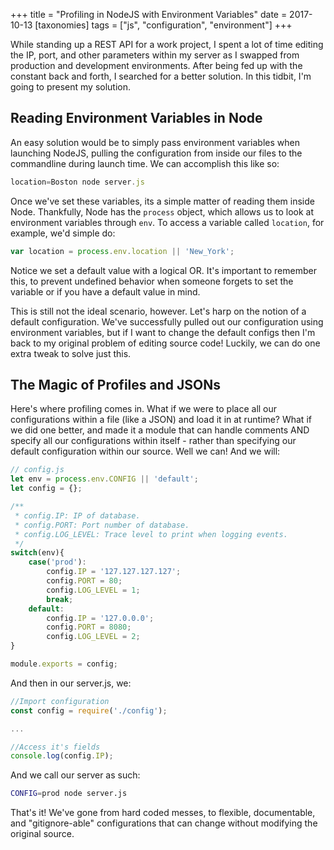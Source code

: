 +++
title = "Profiling in NodeJS with Environment Variables"
date = 2017-10-13
[taxonomies]
tags = ["js", "configuration", "environment"]
+++

While standing up a REST API for a work project, I spent a lot of time editing the IP, port, and other parameters within my server as I swapped from production and development environments. After being fed up with the constant back and forth, I searched for a better solution.<!-- more --> In this tidbit, I'm going to present my solution.

## Reading Environment Variables in Node
An easy solution would be to simply pass environment variables when launching NodeJS, pulling the configuration from inside our files to the commandline during launch time. We can accomplish this like so:

```javascript
location=Boston node server.js
```

Once we've set these variables, its a simple matter of reading them inside Node. Thankfully, Node has the `process` object, which allows us to look at environment variables through `env`. To access a variable called `location`, for example, we'd simple do:

```javascript
var location = process.env.location || 'New_York';
```

Notice we set a default value with a logical OR. It's important to remember this, to prevent undefined behavior when someone forgets to set the variable or if you have a default value in mind.

This is still not the ideal scenario, however. Let's harp on the notion of a default configuration. We've successfully pulled out our configuration using environment variables, but if I want to change the default configs then I'm back to my original problem of editing source code! Luckily, we can do one extra tweak to solve just this.

## The Magic of Profiles and JSONs
Here's where profiling comes in. What if we were to place all our configurations within a file (like a JSON) and load it in at runtime? What if we did one better, and made it a module that can handle comments AND specify all our configurations within itself - rather than specifying our default configuration within our source. Well we can! And we will:

```javascript
// config.js
let env = process.env.CONFIG || 'default';
let config = {};

/**
 * config.IP: IP of database.
 * config.PORT: Port number of database.
 * config.LOG_LEVEL: Trace level to print when logging events.
 */
switch(env){
    case('prod'):
        config.IP = '127.127.127.127';
        config.PORT = 80;
        config.LOG_LEVEL = 1;
        break;
    default:
        config.IP = '127.0.0.0';
        config.PORT = 8080;
        config.LOG_LEVEL = 2;
}

module.exports = config;
```

And then in our server.js, we:

```javascript
//Import configuration
const config = require('./config');

...

//Access it's fields
console.log(config.IP);
```

And we call our server as such:

```sh
CONFIG=prod node server.js
```

That's it! We've gone from hard coded messes, to flexible, documentable, and "gitignore-able" configurations that can change without modifying the original source.
